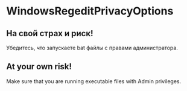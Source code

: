 # WindowsRegeditPrivacyOptions

## На свой страх и риск! 
Убедитесь, что запускаете bat файлы с правами администратора.

## At your own risk!
Make sure that you are running executable files with Admin privileges.
